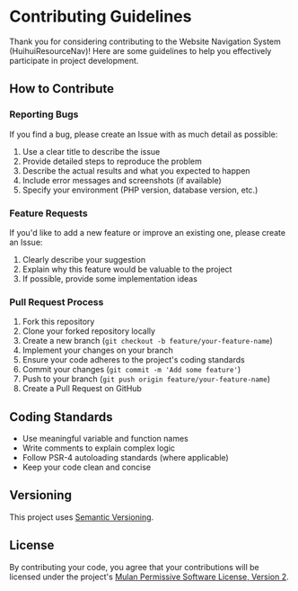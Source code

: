 # Contributing Guidelines

Thank you for considering contributing to the Website Navigation System (HuihuiResourceNav)! Here are some guidelines to help you effectively participate in project development.

## How to Contribute

### Reporting Bugs

If you find a bug, please create an Issue with as much detail as possible:

1. Use a clear title to describe the issue
2. Provide detailed steps to reproduce the problem
3. Describe the actual results and what you expected to happen
4. Include error messages and screenshots (if available)
5. Specify your environment (PHP version, database version, etc.)

### Feature Requests

If you'd like to add a new feature or improve an existing one, please create an Issue:

1. Clearly describe your suggestion
2. Explain why this feature would be valuable to the project
3. If possible, provide some implementation ideas

### Pull Request Process

1. Fork this repository
2. Clone your forked repository locally
3. Create a new branch (`git checkout -b feature/your-feature-name`)
4. Implement your changes on your branch
5. Ensure your code adheres to the project's coding standards
6. Commit your changes (`git commit -m 'Add some feature'`)
7. Push to your branch (`git push origin feature/your-feature-name`)
8. Create a Pull Request on GitHub

## Coding Standards

- Use meaningful variable and function names
- Write comments to explain complex logic
- Follow PSR-4 autoloading standards (where applicable)
- Keep your code clean and concise

## Versioning

This project uses [Semantic Versioning](https://semver.org/).

## License

By contributing your code, you agree that your contributions will be licensed under the project's [Mulan Permissive Software License, Version 2](LICENSE). 